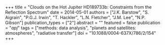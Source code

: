 +++
title = "Clouds on the Hot Jupiter HD189733b: Constraints from the Reflection Spectrum"
date = 2014-05-01
authors = ["J.K. Barstow", "S. Aigrain", "P.G.J. Irwin", "T. Hackler", "L.N. Fletcher", "J.M. Lee", "N.P. Gibson"]
publication_types = ["2"]
abstract = ""
featured = false
publication = "*apj*"
tags = ["methods: data analysis", "planets and satellites: atmospheres", "radiative transfer"]
doi = "10.1088/0004-637X/786/2/154"
+++

